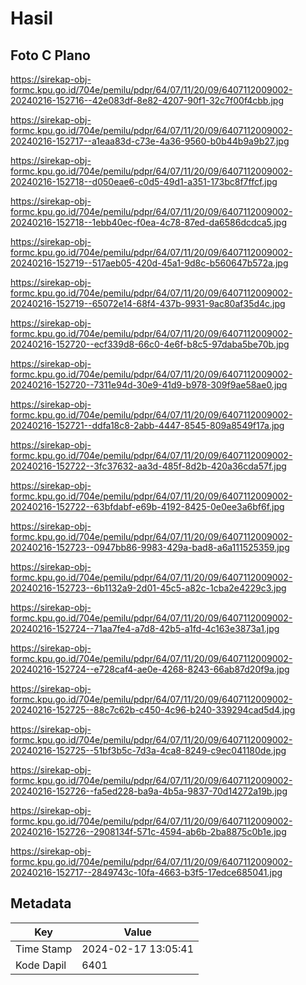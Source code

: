 # Hasil

## Foto C Plano

https://sirekap-obj-formc.kpu.go.id/704e/pemilu/pdpr/64/07/11/20/09/6407112009002-20240216-152716--42e083df-8e82-4207-90f1-32c7f00f4cbb.jpg

https://sirekap-obj-formc.kpu.go.id/704e/pemilu/pdpr/64/07/11/20/09/6407112009002-20240216-152717--a1eaa83d-c73e-4a36-9560-b0b44b9a9b27.jpg

https://sirekap-obj-formc.kpu.go.id/704e/pemilu/pdpr/64/07/11/20/09/6407112009002-20240216-152718--d050eae6-c0d5-49d1-a351-173bc8f7ffcf.jpg

https://sirekap-obj-formc.kpu.go.id/704e/pemilu/pdpr/64/07/11/20/09/6407112009002-20240216-152718--1ebb40ec-f0ea-4c78-87ed-da6586dcdca5.jpg

https://sirekap-obj-formc.kpu.go.id/704e/pemilu/pdpr/64/07/11/20/09/6407112009002-20240216-152719--517aeb05-420d-45a1-9d8c-b560647b572a.jpg

https://sirekap-obj-formc.kpu.go.id/704e/pemilu/pdpr/64/07/11/20/09/6407112009002-20240216-152719--65072e14-68f4-437b-9931-9ac80af35d4c.jpg

https://sirekap-obj-formc.kpu.go.id/704e/pemilu/pdpr/64/07/11/20/09/6407112009002-20240216-152720--ecf339d8-66c0-4e6f-b8c5-97daba5be70b.jpg

https://sirekap-obj-formc.kpu.go.id/704e/pemilu/pdpr/64/07/11/20/09/6407112009002-20240216-152720--7311e94d-30e9-41d9-b978-309f9ae58ae0.jpg

https://sirekap-obj-formc.kpu.go.id/704e/pemilu/pdpr/64/07/11/20/09/6407112009002-20240216-152721--ddfa18c8-2abb-4447-8545-809a8549f17a.jpg

https://sirekap-obj-formc.kpu.go.id/704e/pemilu/pdpr/64/07/11/20/09/6407112009002-20240216-152722--3fc37632-aa3d-485f-8d2b-420a36cda57f.jpg

https://sirekap-obj-formc.kpu.go.id/704e/pemilu/pdpr/64/07/11/20/09/6407112009002-20240216-152722--63bfdabf-e69b-4192-8425-0e0ee3a6bf6f.jpg

https://sirekap-obj-formc.kpu.go.id/704e/pemilu/pdpr/64/07/11/20/09/6407112009002-20240216-152723--0947bb86-9983-429a-bad8-a6a111525359.jpg

https://sirekap-obj-formc.kpu.go.id/704e/pemilu/pdpr/64/07/11/20/09/6407112009002-20240216-152723--6b1132a9-2d01-45c5-a82c-1cba2e4229c3.jpg

https://sirekap-obj-formc.kpu.go.id/704e/pemilu/pdpr/64/07/11/20/09/6407112009002-20240216-152724--71aa7fe4-a7d8-42b5-a1fd-4c163e3873a1.jpg

https://sirekap-obj-formc.kpu.go.id/704e/pemilu/pdpr/64/07/11/20/09/6407112009002-20240216-152724--e728caf4-ae0e-4268-8243-66ab87d20f9a.jpg

https://sirekap-obj-formc.kpu.go.id/704e/pemilu/pdpr/64/07/11/20/09/6407112009002-20240216-152725--88c7c62b-c450-4c96-b240-339294cad5d4.jpg

https://sirekap-obj-formc.kpu.go.id/704e/pemilu/pdpr/64/07/11/20/09/6407112009002-20240216-152725--51bf3b5c-7d3a-4ca8-8249-c9ec041180de.jpg

https://sirekap-obj-formc.kpu.go.id/704e/pemilu/pdpr/64/07/11/20/09/6407112009002-20240216-152726--fa5ed228-ba9a-4b5a-9837-70d14272a19b.jpg

https://sirekap-obj-formc.kpu.go.id/704e/pemilu/pdpr/64/07/11/20/09/6407112009002-20240216-152726--2908134f-571c-4594-ab6b-2ba8875c0b1e.jpg

https://sirekap-obj-formc.kpu.go.id/704e/pemilu/pdpr/64/07/11/20/09/6407112009002-20240216-152717--2849743c-10fa-4663-b3f5-17edce685041.jpg


## Metadata

| Key        | Value               |
| ---------- | ------------------- |
| Time Stamp | 2024-02-17 13:05:41 |
| Kode Dapil | 6401                |



